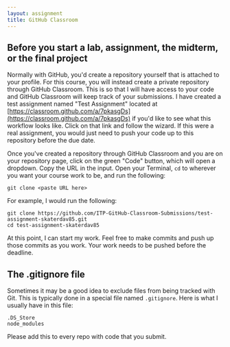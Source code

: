 ```yaml
---
layout: assignment
title: GitHub Classroom
---
```


## Before you start a lab, assignment, the midterm, or the final project

Normally with GitHub, you'd create a repository yourself that is attached to your profile. For this course, you will instead create a private repository through GitHub Classroom. This is so that I will have access to your code and GitHub Classroom will keep track of your submissions. I have created a test assignment named "Test Assignment" located at [https://classroom.github.com/a/7pkasgDs](https://classroom.github.com/a/7pkasgDs) if you'd like to see what this workflow looks like. Click on that link and follow the wizard. If this were a real assignment, you would just need to push your code up to this repository before the due date.

Once you've created a repository through GitHub Classroom and you are on your repository page, click on the green "Code" button, which will open a dropdown. Copy the URL in the input. Open your Terminal, `cd` to wherever you want your course work to be, and run the following:

```
git clone <paste URL here>
```

For example, I would run the following:

```
git clone https://github.com/ITP-GitHub-Classroom-Submissions/test-assignment-skaterdav85.git
cd test-assignment-skaterdav85
```

At this point, I can start my work. Feel free to make commits and push up those commits as you work. Your work needs to be pushed before the deadline.

## The .gitignore file

Sometimes it may be a good idea to exclude files from being tracked with Git. This is typically done in a special file named `.gitignore`. Here is what I usually have in this file:

```
.DS_Store
node_modules
```

Please add this to every repo with code that you submit.
